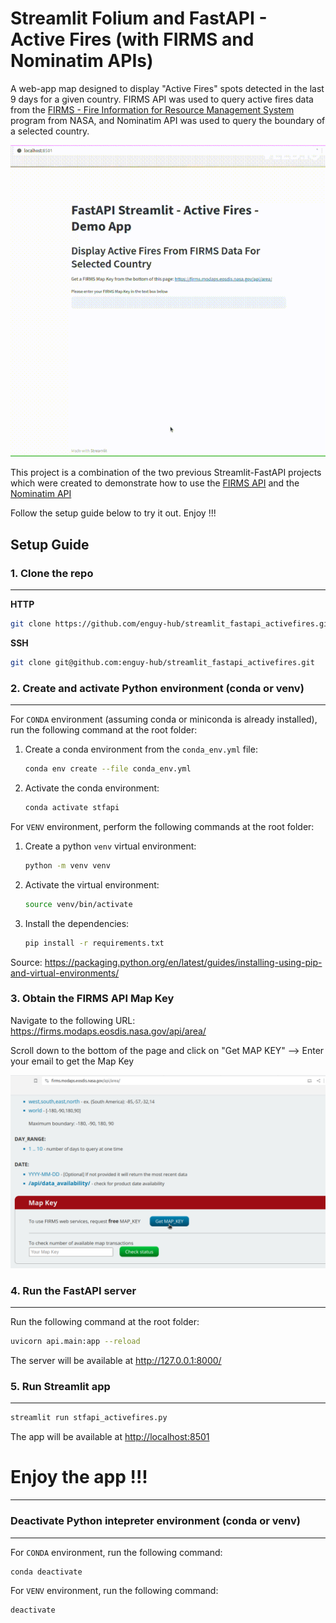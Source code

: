 # Streamlit Folium and FastAPI - Active Fires (with FIRMS and Nominatim APIs)

A web-app map designed to display "Active Fires" spots detected in the last 9 days for a given country. FIRMS API was used to query active fires data from the [FIRMS - Fire Information for Resource Management System](https://firms.modaps.eosdis.nasa.gov/) program from NASA, and Nominatim API was used to query the boundary of a selected country.

![demo](src/img/demo.gif)

This project is a combination of the two previous Streamlit-FastAPI projects which were created to demonstrate how to use the [FIRMS API](https://github.com/enguy-hub/streamlit_fastapi_firms) and the [Nominatim API](https://github.com/enguy-hub/streamlit_fastapi_nominatim)



Follow the setup guide below to try it out. Enjoy !!!


## Setup Guide


### 1. Clone the repo

---

**HTTP**

```sh
git clone https://github.com/enguy-hub/streamlit_fastapi_activefires.git
```

**SSH**

```sh
git clone git@github.com:enguy-hub/streamlit_fastapi_activefires.git
```


### 2. Create and activate Python environment (conda or venv)

---

For `CONDA` environment (assuming conda or miniconda is already installed), run the following command at the root folder:

1. Create a conda environment from the `conda_env.yml` file:

   ```sh
   conda env create --file conda_env.yml
   ```

2. Activate the conda environment:

   ```sh
   conda activate stfapi
   ```

For `VENV` environment, perform the following commands at the root folder:

1. Create a python `venv` virtual environment:

   ```sh
   python -m venv venv
   ```

2. Activate the virtual environment:

   ```sh
   source venv/bin/activate
   ```

3. Install the dependencies:
   ```sh
   pip install -r requirements.txt
   ```

Source: <https://packaging.python.org/en/latest/guides/installing-using-pip-and-virtual-environments/>


### 3. Obtain the FIRMS API Map Key

Navigate to the following URL: <https://firms.modaps.eosdis.nasa.gov/api/area/>

Scroll down to the bottom of the page and click on "Get MAP KEY" --> Enter your email to get the Map Key

![firms_map_key](src/img/firms_map_key.png)


### 4. Run the FastAPI server

---

Run the following command at the root folder:

```sh
uvicorn api.main:app --reload
```

The server will be available at <http://127.0.0.1:8000/>


### 5. Run Streamlit app

---

```sh
streamlit run stfapi_activefires.py
```

The app will be available at <http://localhost:8501>


# Enjoy the app !!!

---


### Deactivate Python intepreter environment (conda or venv)

---

For `CONDA` environment, run the following command:

```sh
conda deactivate
```

For `VENV` environment, run the following command:

```sh
deactivate
```
